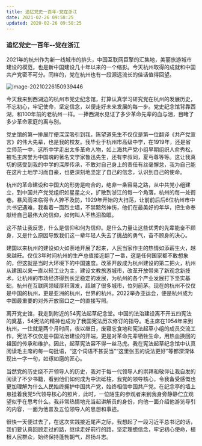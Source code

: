 ```yaml
---
title: 追忆党史一百年-党在浙江
date: 2021-02-26 09:58:25
updated: 2020-02-26 09:58:25
---
```


### 追忆党史一百年--党在浙江

 2021年的杭州作为新一线城市的排头，中国互联网巨擎的汇集地，美丽旅游城市建设的模范，也是新中国建设几十年以来的一个缩影。今天杭州取得的成就和中国共产党密不可分。同样的，党在杭州也有一段源远流长的佳话值得回望。

![image-20210226150939446](D:\myblog\lori-pipi.github.io\source\imgs\image-20210226150939446.png)

​       今天我来到西湖边的杭州市党史纪念馆，打算认真学习研究党在杭州的发展历史，不忘初心，牢记使命，坚定信念，以便走好未来发展的每一步。党史纪念馆背靠西湖，和100年前的老杭州一样。一捧西湖水见证了多少革命先辈的血与泪，目睹了多少革命家庭的离与别。

​      党史馆的第一排展厅便深深吸引到我，陈望道先生不仅仅是第一位翻译《共产党宣言》的伟大先辈，也是我的校友。我毕业于杭州市高级中学，在1919年，还是省立师范一中，这所中学走出太多革命人物，如上海共产党小组早期组织人俞秀松，被毛主席誉为中国魂的著名文学家鲁迅先生，还有李叔同，夏丏尊等等。这让我真切的感受到我的中学的深厚传承，不敢对自己身上的责任有丝毫懈怠，我为自己能在这片土地学习而自豪，也更深刻地坚定了自己的信念，认识到自己的使命。

  杭州的革命建设和中国大的形势是吻合的，绝非一条容易之路，从中共党小组建立，到中国共产党党组织如星星之火，扩散到浙江的每一个角落，杭州的每一处街巷。暴风雨来临得令人猝不及防，1929年开始的大扫荡，让前前后后6位杭州市中共书记遇难，我看着一面烈士墙，不禁黯然神伤，他们在最美好的年华，把生命奉献给自己最伟大的信仰，如何叫人不热泪盈眶。

   这不禁让我反思，什么是信仰和何为信仰。是什么力量让这些优秀的先辈能奋不顾身，又是什么原因导致我们这一辈年轻人失去了挑战的勇气，奋不顾身的决心。                    

   建国以来杭州的建设如火如荼地开展了起来，人民当家作主的热情如添薪生火，越来越旺。仅仅3年时间杭州的生产总值接近翻了一番，这是任何国家都不敢想象的，但这就是当时大环境下的中国速度。改革开放成为杭州建设的第二把火，杭州从建国以来一直以轻工业为主，建设文教旅游城市，改革开放带来了新观念新技术，让杭州的市场经济得到长足稳定的发展，为杭州的各个产业发展打下坚实基础，杭州在互联网领域厚积薄发，超越了很多城市，位列前茅。现在的杭州不仅仅是中国的杭州，更是亚洲的杭州，世界的杭州。2022举办亚运会，便是杭州成为中国最重要的对外开放窗口之一的直接写照。 

离开党史馆，我走到附近的54宪法起草纪念堂。中国的法治建设离不开五四宪法的奠基，54宪法的精神也成为了我国宪法历次修订的指导。毛主席在1954年来到杭州，一住就是两个月时间，夜以继日，废寝忘食地和宪法起草小组的成员交流工作，宪法不仅仅是中国法治建设的开端，更是对革命先辈牺牲生命，用热血换回的祖国的传承和维护。因此，起草宪法容不得一丝马虎。我在宪法起草纪念馆中认真阅读毛主席的每一句批语，“这个词语不甚妥当”“这里张玉的说法更好”等都深深体现出一字一句，如琢如磨的匠心。

  当然党的历史绕不开领导人的历史，我对于每一代领导人的崇拜和敬仰让我自发的阅读了不少书籍，看到他们如何成为中流砥柱，我党的领导核心，令我备受感慨也更加理解为什么人民始终拥护中国共产党，始终相信中国共产党。在纪念亭的墙上悬挂着我党5代领导核心的照片，此时，一位陌生的参观者来到我身旁静静伫立观望似乎在思考什么。我非常热情地充当起讲解员的身份，向他一面介绍他游览导引的内容，一面为他普及五位领导人的思想和事迹。

  

 

  很快一天便过去了，在这次实践接近尾声之际，我想起了一段习近平总书记的话，我们要认真回顾走过的路，继续走好前行的路，坚定理想信念，牢记初心使命，植根人民群众，始终保持蓬勃朝气，昂扬斗志。

 


